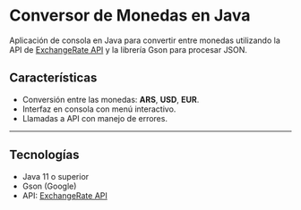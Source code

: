 # Conversor de Monedas en Java

Aplicación de consola en Java para convertir entre monedas utilizando la API de [ExchangeRate API](https://www.exchangerate-api.com/) y la librería Gson para procesar JSON.

## Características

- Conversión entre las monedas: **ARS**, **USD**, **EUR**.
- Interfaz en consola con menú interactivo.
- Llamadas a API con manejo de errores.

---

## Tecnologías

- Java 11 o superior
- Gson (Google)
- API: [ExchangeRate API](https://www.exchangerate-api.com/)

